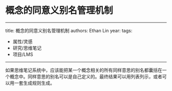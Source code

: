 # 概念的同意义别名管理机制


---
title: 概念的同意义别名管理机制
authors: Ethan Lin
year:
tags:
  - 属性/灵感 
  - 研究/思维笔记 
  - 项目/LMS 
---



如果思维笔记系统中，应该能把某一个概念相关的所有同样意思的别名都囊括在一个概念中。同样意思的别名可以是自己定义的。最终结果可以用列表列示，或者可以用一套生成规则生成。